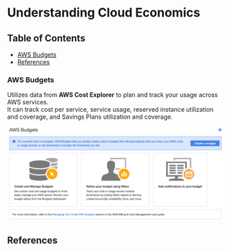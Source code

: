 # Understanding Cloud Economics

## Table of Contents

<!-- START doctoc generated TOC please keep comment here to allow auto update -->
<!-- DON'T EDIT THIS SECTION, INSTEAD RE-RUN doctoc TO UPDATE -->

- [AWS Budgets](#aws-budgets)
- [References](#references)

<!-- END doctoc generated TOC please keep comment here to allow auto update -->

### AWS Budgets

Utilizes data from **AWS Cost Explorer** to plan and track your usage across AWS services.
<br />It can track cost per service, service usage,
reserved instance utilization and coverage, and Savings Plans utilization and coverage.

<div align="center">
  <img src="assets/aws-budgets.png" width="900">
</div>

## References
